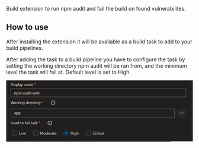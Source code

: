 Build extension to run npm audit and fail the build on found vulnerabilites.

## How to use
After installing the extension it will be available as a build task to add to your build pipelines.

After adding the task to a build pipeline you have to configure the task by setting the working directory npm audit will be ran from, and the minimum level the task will fail at. Default level is set to High.

![add-task](screenshot.png)